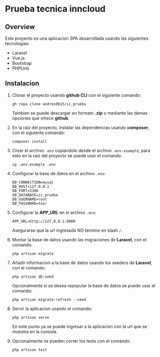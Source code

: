 # Prueba tecnica inncloud
## Overview
Este proyecto es una aplicacion SPA desarrollada usando las siguientes tecnologias:
- Laravel 
- Vue.js
- Bootstrap
- PHPUnit
## Instalacion
1. Clonar el proyecto usando **github CLI** con el siguiente comando:
    ```shell
    gh repo clone andres0615/ic_prueba
    ```
    Tambien se puede descargar en formato **.zip** o mediante las demas opciones que ofrece **github**.

2. En la raiz del proyecto, instalar las dependencias usando **composer**, con el siguiente comando:
    ```shell
    composer install
    ```
3. Crear el archivo `.env` copiandolo desde el archivo `.env.example`, para esto en la raiz del proyecto se puede usar el comando:
	<br>
	```shell
	cp .env.example .env
	```
4. Configurar la base de datos en el archivo `.env`:
    <br>
    ```text
    DB_CONNECTION=mysql
    DB_HOST=127.0.0.1
    DB_PORT=3306
    DB_DATABASE=ic_prueba
    DB_USERNAME=root
    DB_PASSWORD=toor
    ```
5.  Configurar la **APP_URL** en el archivo `.env`:
	<br>
	```text
	APP_URL=http://127.0.0.1:8000
	```
    Asegurarse que la url ingresada NO termine en slash `/`.
6. Montar la base de datos usando las migraciones de **Laravel**, con el comando:
	<br>
	```shell
	php artisan migrate
	```
7. Añadir informacion a la base de datos usando los seeders de **Laravel**, con el comando:
	<br>
	```shell
	php artisan db:seed
	```
	Opcionalmente si se desea repopular la base de datos se puede usar el comando:
	<br>
	```shell
	php artisan migrate:refresh --seed
	```
8. Servir la aplicacion usando el comando:
	<br>
	```text
	php artisan serve
	```
    En este punto ya se puede ingresar a la aplicacion con la url que se muestra en la consola.
9. Opcionalmente se pueden correr los tests con el comando:
	<br>
	```text
	php artisan test
	```